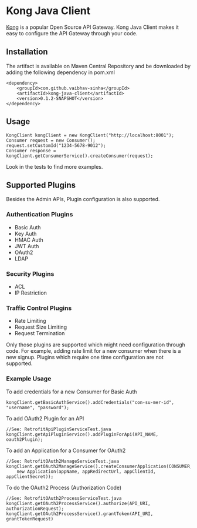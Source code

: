 # Kong Java Client

[Kong](https://getkong.org/) is a popular Open Source API Gateway. Kong Java Client makes it easy to configure the API Gateway through your code.

## Installation

The artifact is available on Maven Central Repository and be downloaded by adding the following dependency in pom.xml

    <dependency>
        <groupId>com.github.vaibhav-sinha</groupId>
        <artifactId>kong-java-client</artifactId>
        <version>0.1.2-SNAPSHOT</version>
    </dependency>
    
## Usage

    KongClient kongClient = new KongClient("http://localhost:8001");
    Consumer request = new Consumer();
    request.setCustomId("1234-5678-9012");
    Consumer response = kongClient.getConsumerService().createConsumer(request);

Look in the tests to find more examples.

## Supported Plugins

Besides the Admin APIs, Plugin configuration is also supported.

### Authentication Plugins
  * Basic Auth
  * Key Auth
  * HMAC Auth
  * JWT Auth
  * OAuth2
  * LDAP

### Security Plugins
  * ACL
  * IP Restriction

### Traffic Control Plugins
  * Rate Limiting
  * Request Size Limiting
  * Request Termination

Only those plugins are supported which might need configuration through code. For example, adding rate limit for a new consumer when there is a new signup. Plugins which require one time configuration are not supported.

### Example Usage

To add credentials for a new Consumer for Basic Auth

    kongClient.getBasicAuthService().addCredentials("con-su-mer-id", "username", "password");

    
To add OAuth2 Plugin for an API

    //See: RetrofitApiPluginServiceTest.java
    kongClient.getApiPluginService().addPluginForApi(API_NAME, oauth2Plugin);
    
To add an Application for a Consumer for OAuth2

    //See: RetrofitOAuth2ManageServiceTest.java
    kongClient.getOAuth2ManageService().createConsumerApplication(CONSUMER_ID, 
        new Application(appName, appRedirectUrl, appClientId, appClientSecret));
        
To do the OAuth2 Process (Authorization Code)

    //See: RetrofitOAuth2ProcessServiceTest.java
    kongClient.getOAuth2ProcessService().authorize(API_URI, authorizationRequest);
    kongClient.getOAuth2ProcessService().grantToken(API_URI, grantTokenRequest)
